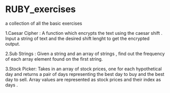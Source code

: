 # RUBY_exercises
a collection of all the basic exercises 

1.Caesar Cipher :
A function which encrypts the text using the caesar shift . Input a string of text and the desired shift lenght to get the encrypted output.

2.Sub Strings :
Given a string and an array of strings , find out the frequency of each array element found on the first string.

3.Stock Picker:
Takes in an array of stock prices, one for each hypothetical day and returns a pair of days representing the best day to buy and the best day to sell. Array values are represented as stock prices and their index as days .
